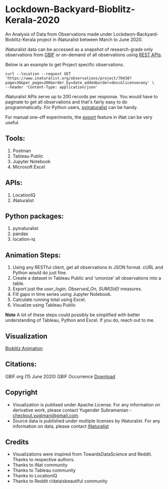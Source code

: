 # Lockdown-Backyard-Bioblitz-Kerala-2020
An Analysis of Data from Observations made under Lockdwon-Backyard-Bioblitz-Kerala project in iNaturalist between March to June 2020. 

iNaturalist data can be accessed as a snapshot of research-grade only observations from [GBIF](https://www.gbif.org/publisher/28eb1a3f-1c15-4a95-931a-4af90ecb574d) or on-demand of all observations using [REST APIs](https://www.inaturalist.org/pages/api+reference). 

Below is an example to get Project specific observations. 
```curl
curl --location --request GET 'https://www.inaturalist.org/observations/project/70438?page=36&per_page=200&order_by=date_added&order=desc&license=any' \
--header 'Content-Type: application/json'
```

iNaturalist APIs serve up to 200 records per response. You would have to paginate to get all observations and that's fairly easy to do programmatically. For Python users, [pyinaturalist](https://github.com/niconoe/pyinaturalist) can be handy. 

For manual one-off experiments, the [export](https://www.inaturalist.org/observations/export) feature in iNat can be very useful. 

## Tools:
1. Postman
1. Tableau Public
1. Jupyter Notebook
1. Microsoft Excel

## APIs:
1. LocationIQ
1. iNaturalist

## Python packages:
1. pyinaturalist
1. pandas
1. location-iq

## Animation Steps:
1. Using any RESTful client, get all observations in JSON format. cURL and Python would do just fine. 
1. Create a dataset in Tableau Public and 'unionize' all observations into a table. 
1. Export just the *user_login, Observed_On, SUM([Id])* measures. 
1. Fill gaps in time series using Jupyter Notebook.
1. Calculate running total using Excel.
1. Visualize using Tableau Public

**Note** A lot of these steps could possibly be simplified with better understanding of Tableau, Python and Excel. If you do, reach out to me. 

## Visualization
[Bioblitz Animation](https://public.tableau.com/views/Lockdwon-Backyard-Bioblitz-Kerala-2020/ObserversLeaderboard?:language=en&:display_count=y&:origin=viz_share_link)

## Citations:
GBIF.org (15 June 2020) GBIF Occurrence [Download](https://doi.org/10.15468/dl.kdespa)

## Copyright
* Visualization is publised under Apache License. For any information on derivative work, please contact Yugender Subramanian - checkout.yugimani@gmail.com. 
* Source data is published under multiple licenses by iNaturalist. For any information on data, please contact [iNaturalist](https://www.inaturalist.org/pages/help)

## Credits
* Visualizations were inspired from TowardsDataScience and Reddit. Thanks to respective authors. 
* Thanks to iNat community
* Thanks to Tableau community
* Thanks to LocationIQ
* Thanks to Reddit r/dataisbeautiful community
